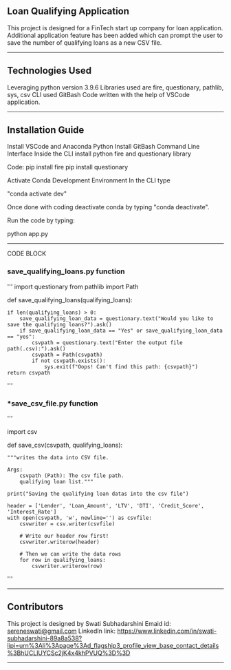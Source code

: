 ## Loan Qualifying Application

This project is designed for a FinTech start up company for loan application. Additional application feature has been added which can prompt the user to save the number of qualifying loans as a new CSV file.

---

## Technologies Used

Leveraging python version 3.9.6
Libraries used are fire, questionary, pathlib, sys, csv
CLI used GitBash
Code written with the help of VSCode application.

---

## Installation Guide

Install VSCode and Anaconda Python
Install GitBash Command Line Interface
Inside the CLI install python fire and questionary library

Code:
pip install fire
pip install questionary

Activate Conda Development Environment
In the CLI type

"conda activate dev"

Once done with coding deactivate conda by typing "conda deactivate".

Run the code by typing:

python app.py

---

CODE BLOCK

### save_qualifying_loans.py function

''' import questionary
from pathlib import Path

def save_qualifying_loans(qualifying_loans):

    if len(qualifying_loans) > 0:
        save_qualifying_loan_data = questionary.text("Would you like to save the qualifying loans?").ask()
        if save_qualifying_loan_data == "Yes" or save_qualifying_loan_data == "yes":
            csvpath = questionary.text("Enter the output file path(.csv):").ask()
            csvpath = Path(csvpath)
            if not csvpath.exists():
                sys.exit(f"Oops! Can't find this path: {csvpath}")
    return csvpath

'''

### *save_csv_file.py function

'''

import csv

def save_csv(csvpath, qualifying_loans):

    """writes the data into CSV file.

    Args:
        csvpath (Path): The csv file path.
        qualifying loan list."""

    print("Saving the qualifying loan datas into the csv file")

    header = ['Lender', 'Loan_Amount', 'LTV', 'DTI', 'Credit_Score', 'Interest_Rate']
    with open(csvpath, 'w', newline='') as csvfile:
        csvwriter = csv.writer(csvfile)

        # Write our header row first!
        csvwriter.writerow(header)

        # Then we can write the data rows
        for row in qualifying_loans:
            csvwriter.writerow(row)
'''

---


## Contributors

This project is designed by Swati Subhadarshini 
Emaid id: sereneswati@gmail.com
LinkedIn link: https://www.linkedin.com/in/swati-subhadarshini-89a8a538?lipi=urn%3Ali%3Apage%3Ad_flagship3_profile_view_base_contact_details%3BhUCLlUYCSc2jK4x4khPVUQ%3D%3D

---

